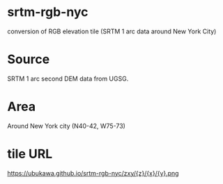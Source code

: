 # srtm-rgb-nyc
conversion of RGB elevation tile (SRTM 1 arc data around New York City)

# Source
SRTM 1 arc second DEM data from UGSG.

# Area
Around New York city (N40-42, W75-73)

# tile URL
https://ubukawa.github.io/srtm-rgb-nyc/zxy/{z}/{x}/{y}.png

